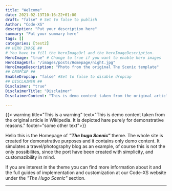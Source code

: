 ```yaml
---
title: "Welcome"
date: 2021-02-13T10:16:22+01:00
draft: "false" # Set to false to publish
Author: "Code-XS"
description: "Put your description here" 
summary: "Put your summary here" 
tags: [] 
categories: [test2] 
## HERO IMAGE ##
# You have to fill the heroImageUrl and the heroImageDescription.
HeroImage: "true" # Change to true if you want to enable hero images
HeroImageUrl: "/images/posts/Homepage/night.jpg"
HeroImageDescription: "Photo from the original The Scenic template"
## DROPCAP ##
EnableDropcap: "false" #Set to false to disable dropcap
## DISCLAIMER ##
Disclaimer: "true"
DisclaimerTitle: "Disclaimer"
DisclaimerContent: "This is demo content taken from the original article in Wikipedia. It is depicted hare purely for demonstrative reasons."

---
```

{{< warning title="This is a warning" text="This is demo content taken from the original article in Wikipedia. It is depicted hare purely for demonstrative reasons." footer="some other text">}}

Hello this is the Homepage of ***"The hugo Scenic"*** theme. 
The whole site is created for demonstrative purposes and it contains only demo content. It simulates a travel/photography blog as an example, of course this is not the only possibilites, since the port have been created with simplicity, and customazibility in mind.

If you are interest in the theme you can find more information about it and the full guides of implementation and customization at our Code-XS website under the *"The Hugo Scenic"* section.

---
